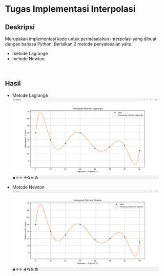 # Tugas Implementasi Interpolasi
## Deskripsi
Merupakan implementasi kode untuk permasalahan Interpolasi yang dibuat dengan bahasa Python. Berisikan 2 metode penyelesaian yaitu:
- metode Lagrange 
- metode Newton <br>

<br>

## Hasil
- Metode Lagrange <br> 
![Polinom-Lagrange](hasil/image.png)

- Metode Newton <br>
![Polinom-Newton](hasil/image-1.png)
